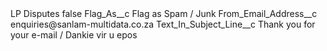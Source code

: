 <?xml version="1.0" encoding="UTF-8"?>
<CustomMetadata xmlns="http://soap.sforce.com/2006/04/metadata" xmlns:xsi="http://www.w3.org/2001/XMLSchema-instance" xmlns:xsd="http://www.w3.org/2001/XMLSchema">
    <label>LP Disputes</label>
    <protected>false</protected>
    <values>
        <field>Flag_As__c</field>
        <value xsi:type="xsd:string">Flag as Spam / Junk</value>
    </values>
    <values>
        <field>From_Email_Address__c</field>
        <value xsi:type="xsd:string">enquiries@sanlam-multidata.co.za</value>
    </values>
    <values>
        <field>Text_In_Subject_Line__c</field>
        <value xsi:type="xsd:string">Thank you for your e-mail / Dankie vir u epos</value>
    </values>
</CustomMetadata>
